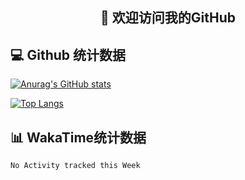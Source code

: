 <h2 align="center">👋 欢迎访问我的GitHub</h2>

## 💻 Github 统计数据

[![Anurag's GitHub stats](https://github-readme-stats.vercel.app/api?username=lnm011223&show_icons=true)](https://github.com/anuraghazra/github-readme-stats)


[![Top Langs](https://github-readme-stats.vercel.app/api/top-langs/?username=lnm011223)](https://github.com/anuraghazra/github-readme-stats)




## 📊 WakaTime统计数据

<!--START_SECTION:waka-->
```text
No Activity tracked this Week
```
<!--END_SECTION:waka-->
